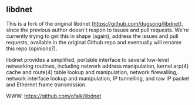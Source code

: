 libdnet
-------

This is a fork of the original libdnet (https://github.com/dugsong/libdnet), since the
previous author doesn't respon to issues and pull requests.
We're currently trying to get this in shape (again), address the issues and pull requests,
available in the original Github repo and eventually will rename this repo (opinions?).

libdnet provides a simplified, portable interface to several low-level
networking routines, including network address manipulation, kernel
arp(4) cache and route(4) table lookup and manipulation, network
firewalling, network interface lookup and manipulation, IP tunnelling,
and raw IP packet and Ethernet frame transmission.

WWW: https://github.com/ofalk/libdnet
